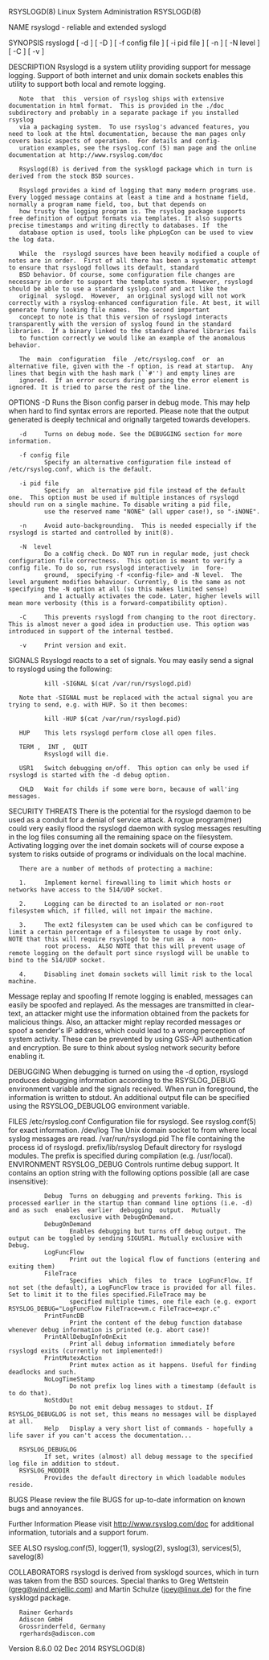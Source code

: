 RSYSLOGD(8)                                                                           Linux System Administration                                                                          RSYSLOGD(8)

NAME
       rsyslogd - reliable and extended syslogd

SYNOPSIS
       rsyslogd [ -d ] [ -D ] [ -f config file ] [ -i pid file ] [ -n ] [ -N level ] [ -C ] [ -v ]

DESCRIPTION
       Rsyslogd is a system utility providing support for message logging.  Support of both internet and unix domain sockets enables this utility to support both local and remote logging.

       Note  that  this  version of rsyslog ships with extensive documentation in html format.  This is provided in the ./doc subdirectory and probably in a separate package if you installed rsyslog
       via a packaging system.  To use rsyslog's advanced features, you need to look at the html documentation, because the man pages only covers basic aspects of operation.  For details and config‐
       uration examples, see the rsyslog.conf (5) man page and the online documentation at http://www.rsyslog.com/doc

       Rsyslogd(8) is derived from the sysklogd package which in turn is derived from the stock BSD sources.

       Rsyslogd provides a kind of logging that many modern programs use.  Every logged message contains at least a time and a hostname field, normally a program name field, too, but that depends on
       how trusty the logging program is. The rsyslog package supports free definition of output formats via templates. It also supports precise timestamps and writing directly to databases. If  the
       database option is used, tools like phpLogCon can be used to view the log data.

       While  the  rsyslogd sources have been heavily modified a couple of notes are in order.  First of all there has been a systematic attempt to ensure that rsyslogd follows its default, standard
       BSD behavior. Of course, some configuration file changes are necessary in order to support the template system. However, rsyslogd should be able to use a standard syslog.conf and act like the
       original  syslogd.  However,  an original syslogd will not work correctly with a rsyslog-enhanced configuration file. At best, it will generate funny looking file names.  The second important
       concept to note is that this version of rsyslogd interacts transparently with the version of syslog found in the standard libraries.  If a binary linked to the standard shared libraries fails
       to function correctly we would like an example of the anomalous behavior.

       The  main  configuration  file  /etc/rsyslog.conf  or  an  alternative file, given with the -f option, is read at startup.  Any lines that begin with the hash mark (``#'') and empty lines are
       ignored.  If an error occurs during parsing the error element is ignored. It is tried to parse the rest of the line.

OPTIONS
       -D     Runs the Bison config parser in debug mode. This may help when hard to find syntax errors are reported. Please note that the output generated is deeply technical and orignally targeted
              towards developers.

       -d     Turns on debug mode. See the DEBUGGING section for more information.

       -f config file
              Specify an alternative configuration file instead of /etc/rsyslog.conf, which is the default.

       -i pid file
              Specify  an  alternative pid file instead of the default one.  This option must be used if multiple instances of rsyslogd should run on a single machine. To disable writing a pid file,
              use the reserved name "NONE" (all upper case!), so "-iNONE".

       -n     Avoid auto-backgrounding.  This is needed especially if the rsyslogd is started and controlled by init(8).

       -N  level
              Do a coNfig check. Do NOT run in regular mode, just check configuration file correctness.  This option is meant to verify a config file. To do so, run rsyslogd interactively  in  fore‐
              ground,  specifying -f <config-file> and -N level.  The level argument modifies behaviour. Currently, 0 is the same as not specifying the -N option at all (so this makes limited sense)
              and 1 actually activates the code. Later, higher levels will mean more verbosity (this is a forward-compatibility option).

       -C     This prevents rsyslogd from changing to the root directory. This is almost never a good idea in production use. This option was introduced in support of the internal testbed.

       -v     Print version and exit.

SIGNALS
       Rsyslogd reacts to a set of signals.  You may easily send a signal to rsyslogd using the following:

              kill -SIGNAL $(cat /var/run/rsyslogd.pid)

       Note that -SIGNAL must be replaced with the actual signal you are trying to send, e.g. with HUP. So it then becomes:

              kill -HUP $(cat /var/run/rsyslogd.pid)

       HUP    This lets rsyslogd perform close all open files.

       TERM ,  INT ,  QUIT
              Rsyslogd will die.

       USR1   Switch debugging on/off.  This option can only be used if rsyslogd is started with the -d debug option.

       CHLD   Wait for childs if some were born, because of wall'ing messages.

SECURITY THREATS
       There is the potential for the rsyslogd daemon to be used as a conduit for a denial of service attack.  A rogue program(mer) could very easily flood the rsyslogd daemon with  syslog  messages
       resulting in the log files consuming all the remaining space on the filesystem.  Activating logging over the inet domain sockets will of course expose a system to risks outside of programs or
       individuals on the local machine.

       There are a number of methods of protecting a machine:

       1.     Implement kernel firewalling to limit which hosts or networks have access to the 514/UDP socket.

       2.     Logging can be directed to an isolated or non-root filesystem which, if filled, will not impair the machine.

       3.     The ext2 filesystem can be used which can be configured to limit a certain percentage of a filesystem to usage by root only.  NOTE that this will require rsyslogd to be run as  a  non-
              root process.  ALSO NOTE that this will prevent usage of remote logging on the default port since rsyslogd will be unable to bind to the 514/UDP socket.

       4.     Disabling inet domain sockets will limit risk to the local machine.

   Message replay and spoofing
       If  remote logging is enabled, messages can easily be spoofed and replayed.  As the messages are transmitted in clear-text, an attacker might use the information obtained from the packets for
       malicious things. Also, an attacker might replay recorded messages or spoof a sender's IP address, which could lead to a wrong perception of system activity. These can be prevented  by  using
       GSS-API authentication and encryption. Be sure to think about syslog network security before enabling it.

DEBUGGING
       When  debugging is turned on using the -d option, rsyslogd produces debugging information according to the RSYSLOG_DEBUG environment variable and the signals received. When run in foreground,
       the information is written to stdout. An additional output file can be specified using the RSYSLOG_DEBUGLOG environment variable.

FILES
       /etc/rsyslog.conf
              Configuration file for rsyslogd.  See rsyslog.conf(5) for exact information.
       /dev/log
              The Unix domain socket to from where local syslog messages are read.
       /var/run/rsyslogd.pid
              The file containing the process id of rsyslogd.
       prefix/lib/rsyslog
              Default directory for rsyslogd modules. The prefix is specified during compilation (e.g. /usr/local).
ENVIRONMENT
       RSYSLOG_DEBUG
              Controls runtime debug support. It contains an option string with the following options possible (all are case insensitive):

              Debug  Turns on debugging and prevents forking. This is processed earlier in the startup than command line options (i.e. -d) and as such  enables  earlier  debugging  output.  Mutually
                     exclusive with DebugOnDemand.
              DebugOnDemand
                     Enables debugging but turns off debug output. The output can be toggled by sending SIGUSR1. Mutually exclusive with Debug.
              LogFuncFlow
                     Print out the logical flow of functions (entering and exiting them)
              FileTrace
                     Specifies  which  files  to  trace  LogFuncFlow. If not set (the default), a LogFuncFlow trace is provided for all files. Set to limit it to the files specified.FileTrace may be
                     specified multiple times, one file each (e.g. export RSYSLOG_DEBUG="LogFuncFlow FileTrace=vm.c FileTrace=expr.c"
              PrintFuncDB
                     Print the content of the debug function database whenever debug information is printed (e.g. abort case)!
              PrintAllDebugInfoOnExit
                     Print all debug information immediately before rsyslogd exits (currently not implemented!)
              PrintMutexAction
                     Print mutex action as it happens. Useful for finding deadlocks and such.
              NoLogTimeStamp
                     Do not prefix log lines with a timestamp (default is to do that).
              NoStdOut
                     Do not emit debug messages to stdout. If RSYSLOG_DEBUGLOG is not set, this means no messages will be displayed at all.
              Help   Display a very short list of commands - hopefully a life saver if you can't access the documentation...

       RSYSLOG_DEBUGLOG
              If set, writes (almost) all debug message to the specified log file in addition to stdout.
       RSYSLOG_MODDIR
              Provides the default directory in which loadable modules reside.

BUGS
       Please review the file BUGS for up-to-date information on known bugs and annoyances.

Further Information
       Please visit http://www.rsyslog.com/doc for additional information, tutorials and a support forum.

SEE ALSO
       rsyslog.conf(5), logger(1), syslog(2), syslog(3), services(5), savelog(8)

COLLABORATORS
       rsyslogd is derived from sysklogd sources, which in turn was taken from the BSD sources. Special thanks to Greg Wettstein (greg@wind.enjellic.com) and Martin Schulze (joey@linux.de)  for  the
       fine sysklogd package.

       Rainer Gerhards
       Adiscon GmbH
       Grossrinderfeld, Germany
       rgerhards@adiscon.com

Version 8.6.0                                                                                 02 Dec 2014                                                                                  RSYSLOGD(8)
